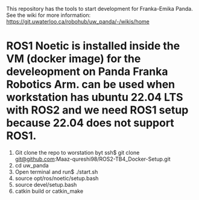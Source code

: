 This repository has the tools to start development for Franka-Emika Panda.
See the wiki for more information:
	https://git.uwaterloo.ca/robohub/uw_panda/-/wikis/home
# ROS1 Noetic is installed inside the VM (docker image) for the develeopment on Panda Franka Robotics Arm. can be used when workstation has ubuntu 22.04 LTS with ROS2 and we need ROS1 setup because 22.04 does not support ROS1.
1. Git clone the repo to worstation byt ssh$ git clone git@github.com:Maaz-qureshi98/ROS2-TB4_Docker-Setup.git
2. cd uw_panda
3. Open terminal and run$ ./start.sh
4. source opt/ros/noetic/setup.bash
5. source devel/setup.bash
6. catkin build or catkin_make

